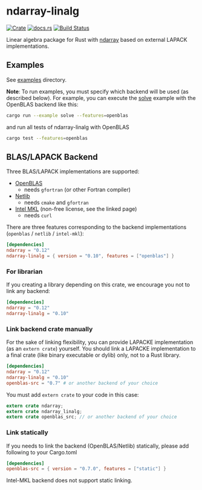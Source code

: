 ndarray-linalg
===============
[![Crate](http://meritbadge.herokuapp.com/ndarray-linalg)](https://crates.io/crates/ndarray-linalg)
[![docs.rs](https://docs.rs/ndarray-linalg/badge.svg)](https://docs.rs/ndarray-linalg)
[![Build Status](https://dev.azure.com/rust-math/ndarray-linalg/_apis/build/status/rust-math.ndarray-linalg?branchName=master)](https://dev.azure.com/rust-math/ndarray-linalg/_build/latest?definitionId=3&branchName=master)

Linear algebra package for Rust with [ndarray](https://github.com/bluss/ndarray) based on external LAPACK implementations.

Examples
---------
See [examples](https://github.com/termoshtt/ndarray-linalg/tree/master/examples) directory.

**Note**: To run examples, you must specify which backend will be used (as described below).
For example, you can execute the [solve](examples/solve.rs) example with the OpenBLAS backend like this:

```sh
cargo run --example solve --features=openblas
```

and run all tests of ndarray-linalg with OpenBLAS

```sh
cargo test --features=openblas
```

BLAS/LAPACK Backend
-------------------

Three BLAS/LAPACK implementations are supported:

- [OpenBLAS](https://github.com/cmr/openblas-src)
  - needs `gfortran` (or other Fortran compiler)
- [Netlib](https://github.com/cmr/netlib-src)
  - needs `cmake` and `gfortran`
- [Intel MKL](https://github.com/termoshtt/rust-intel-mkl) (non-free license, see the linked page)
  - needs `curl`

There are three features corresponding to the backend implementations (`openblas` / `netlib` / `intel-mkl`):

```toml
[dependencies]
ndarray = "0.12"
ndarray-linalg = { version = "0.10", features = ["openblas"] }
```

### For librarian
If you creating a library depending on this crate, we encourage you not to link any backend:

```toml
[dependencies]
ndarray = "0.12"
ndarray-linalg = "0.10"
```

### Link backend crate manually
For the sake of linking flexibility, you can provide LAPACKE implementation (as an `extern crate`) yourself.
You should link a LAPACKE implementation to a final crate (like binary executable or dylib) only, not to a Rust library.

```toml
[dependencies]
ndarray = "0.12"
ndarray-linalg = "0.10"
openblas-src = "0.7" # or another backend of your choice

```

You must add `extern crate` to your code in this case:

```rust
extern crate ndarray;
extern crate ndarray_linalg;
extern crate openblas_src; // or another backend of your choice
```

### Link statically

If you needs to link the backend (OpenBLAS/Netlib) statically, please add following to your Cargo.toml

```toml
[dependencies]
openblas-src = { version = "0.7.0", features = ["static"] }
```

Intel-MKL backend does not support static linking.

